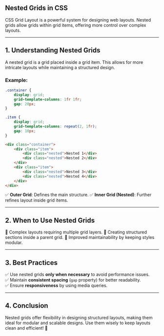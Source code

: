 ## **Nested Grids in CSS**

CSS Grid Layout is a powerful system for designing web layouts. Nested grids allow grids within grid items, offering more control over complex layouts.

---

## **1. Understanding Nested Grids**
A nested grid is a grid placed inside a grid item. This allows for more intricate layouts while maintaining a structured design.

### **Example:**
```css
.container {
    display: grid;
    grid-template-columns: 1fr 1fr;
    gap: 20px;
}

.item {
    display: grid;
    grid-template-columns: repeat(2, 1fr);
    gap: 10px;
}
```
```html
<div class="container">
    <div class="item">
        <div class="nested">Nested 1</div>
        <div class="nested">Nested 2</div>
    </div>
    <div class="item">
        <div class="nested">Nested 3</div>
        <div class="nested">Nested 4</div>
    </div>
</div>
```
✅ **Outer Grid**: Defines the main structure.
✅ **Inner Grid (Nested)**: Further refines layout inside grid items.

---

## **2. When to Use Nested Grids**
🔹 Complex layouts requiring multiple grid layers.
🔹 Creating structured sections inside a parent grid.
🔹 Improved maintainability by keeping styles modular.

---

## **3. Best Practices**
✅ Use nested grids **only when necessary** to avoid performance issues.  
✅ Maintain **consistent spacing** (`gap` property) for better readability.  
✅ Ensure **responsiveness** by using media queries.  

---

## **4. Conclusion**
Nested grids offer flexibility in designing structured layouts, making them ideal for modular and scalable designs. Use them wisely to keep layouts clean and efficient! 🚀

